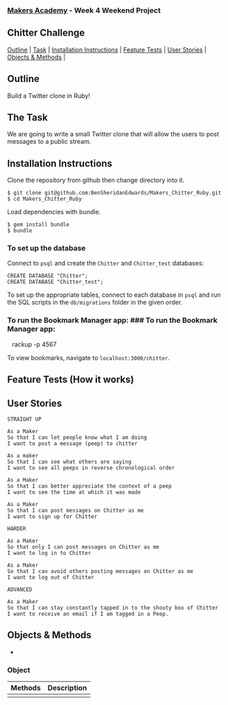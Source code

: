 
### [Makers Academy](http://www.makersacademy.com) - Week 4 Weekend Project

Chitter Challenge 
-

[Outline](#Outline) | [Task](#Task) | [Installation Instructions](#Installation) | [Feature Tests](#Feature_Tests) | [User Stories](#Story) | [Objects & Methods](#Methods) |


## <a name="Outline">Outline</a>
 
Build a Twitter clone in Ruby! 

## <a name="Task">The Task</a>

We are going to write a small Twitter clone that will allow the users to post messages to a public stream.

## <a name="Installation">Installation Instructions</a>

Clone the repository from github then change directory into it.

```
$ git clone git@github.com:BenSheridanEdwards/Makers_Chitter_Ruby.git
$ cd Makers_Chitter_Ruby
```
Load dependencies with bundle.
```
$ gem install bundle
$ bundle
```

### To set up the database

Connect to `psql` and create the `Chitter` and `Chitter_test` databases:

```
CREATE DATABASE "Chitter";
CREATE DATABASE "Chitter_test";
```

To set up the appropriate tables, connect to each database in `psql` and run the SQL scripts in the `db/migrations` folder in the given order.

### To run the Bookmark Manager app:	### To run the Bookmark Manager app:

```	```
rackup -p 4567
```	```


To view bookmarks, navigate to `localhost:3000/chitter`.


## <a name="Feature_Tests">Feature Tests (How it works)</a>


## <a name="Story">User Stories</a>

```
STRAIGHT UP

As a Maker
So that I can let people know what I am doing  
I want to post a message (peep) to chitter

As a maker
So that I can see what others are saying  
I want to see all peeps in reverse chronological order

As a Maker
So that I can better appreciate the context of a peep
I want to see the time at which it was made

As a Maker
So that I can post messages on Chitter as me
I want to sign up for Chitter

HARDER

As a Maker
So that only I can post messages on Chitter as me
I want to log in to Chitter

As a Maker
So that I can avoid others posting messages on Chitter as me
I want to log out of Chitter

ADVANCED

As a Maker
So that I can stay constantly tapped in to the shouty box of Chitter
I want to receive an email if I am tagged in a Peep.
```


## <a name="Methods">Objects & Methods</a>
-


### Object


| Methods        | Description                                            |
|----------------|--------------------------------------------------------|
| | |
  
